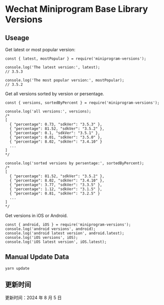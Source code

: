 
# Wechat Miniprogram Base Library Versions

## Useage

Get latest or most popular version:

```;
const { latest, mostPopular } = require('miniprogram-versions');

console.log('The latest version:', latest);
// 3.5.3

console.log('The most popular version:', mostPopular);
// 3.5.2

```

Get all versions sorted by version or persentage.

```
const { versions, sortedByPercent } = require('miniprogram-versions');

console.log('all versions:', versions);
/*
[
  { "percentage": 0.73, "sdkVer": "3.5.3" },
  { "percentage": 81.52, "sdkVer": "3.5.2" },
  { "percentage": 0.1, "sdkVer": "3.5.1" },
  { "percentage": 0.01, "sdkVer": "3.5.0" },
  { "percentage": 8.02, "sdkVer": "3.4.10" }
  ...
]
*/

console.log('sorted versions by persentage:', sortedByPercent);
/*
[
  { "percentage": 81.52, "sdkVer": "3.5.2" },
  { "percentage": 8.02, "sdkVer": "3.4.10" },
  { "percentage": 3.77, "sdkVer": "3.3.5" },
  { "percentage": 1.12, "sdkVer": "3.1.5" },
  { "percentage": 0.81, "sdkVer": "3.2.5" }
  ...
]
*/
```

Get versions in iOS or Android.

```
const { android, iOS } = require('miniprogram-versions');
console.log('android versions', android);
console.log('android latest version', android.latest);
console.log('iOS versions', iOS);
console.log('iOS latest version', iOS.latest);
```

## Manual Update Data

```
yarn update
```

## 更新时间

更新时间：2024 年 8 月 5 日
